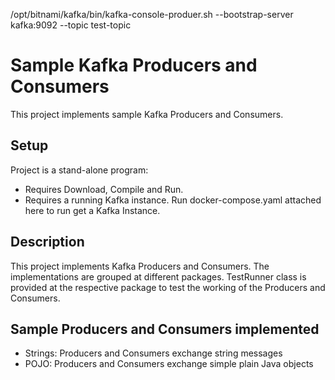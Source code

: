 /opt/bitnami/kafka/bin/kafka-console-produer.sh  --bootstrap-server kafka:9092 --topic test-topic


# Sample Kafka Producers and Consumers
This project implements sample Kafka Producers and Consumers.

## Setup

Project is a stand-alone program:
* Requires Download, Compile and Run.
* Requires a running Kafka instance. Run docker-compose.yaml attached here to run get a Kafka Instance.

## Description
This project implements Kafka Producers and Consumers. The implementations are grouped at different packages. TestRunner class is provided at the respective package to test the working of the Producers and Consumers.

## Sample Producers and Consumers implemented

* Strings: Producers and Consumers exchange string messages
* POJO: Producers and Consumers exchange simple plain Java objects

